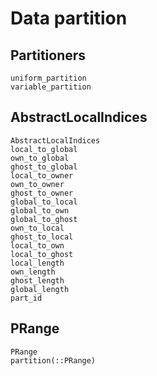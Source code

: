# Data partition

## Partitioners

```@docs
uniform_partition
variable_partition
```

## AbstractLocalIndices

```@docs
AbstractLocalIndices
local_to_global
own_to_global
ghost_to_global
local_to_owner
own_to_owner
ghost_to_owner
global_to_local
global_to_own
global_to_ghost
own_to_local
ghost_to_local
local_to_own
local_to_ghost
local_length
own_length
ghost_length
global_length
part_id
```

## PRange

```@docs
PRange
partition(::PRange)
```

